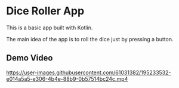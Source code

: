 # Dice Roller App

This is a basic app built with Kotlin.

The main idea of the app is to roll the dice just by pressing a button.

## Demo Video

https://user-images.githubusercontent.com/61031382/195233532-e014a5a5-e306-4b4e-88b9-0b57514bc24c.mp4

